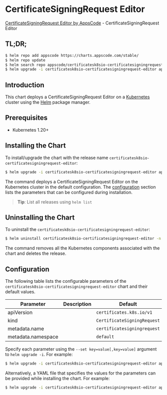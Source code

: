 # CertificateSigningRequest Editor

[CertificateSigningRequest Editor by AppsCode](https://appscode.com) - CertificateSigningRequest Editor

## TL;DR;

```bash
$ helm repo add appscode https://charts.appscode.com/stable/
$ helm repo update
$ helm search repo appscode/certificatesk8sio-certificatesigningrequest-editor --version=v0.14.0
$ helm upgrade -i certificatesk8sio-certificatesigningrequest-editor appscode/certificatesk8sio-certificatesigningrequest-editor -n default --create-namespace --version=v0.14.0
```

## Introduction

This chart deploys a CertificateSigningRequest Editor on a [Kubernetes](http://kubernetes.io) cluster using the [Helm](https://helm.sh) package manager.

## Prerequisites

- Kubernetes 1.20+

## Installing the Chart

To install/upgrade the chart with the release name `certificatesk8sio-certificatesigningrequest-editor`:

```bash
$ helm upgrade -i certificatesk8sio-certificatesigningrequest-editor appscode/certificatesk8sio-certificatesigningrequest-editor -n default --create-namespace --version=v0.14.0
```

The command deploys a CertificateSigningRequest Editor on the Kubernetes cluster in the default configuration. The [configuration](#configuration) section lists the parameters that can be configured during installation.

> **Tip**: List all releases using `helm list`

## Uninstalling the Chart

To uninstall the `certificatesk8sio-certificatesigningrequest-editor`:

```bash
$ helm uninstall certificatesk8sio-certificatesigningrequest-editor -n default
```

The command removes all the Kubernetes components associated with the chart and deletes the release.

## Configuration

The following table lists the configurable parameters of the `certificatesk8sio-certificatesigningrequest-editor` chart and their default values.

|     Parameter      | Description |                Default                 |
|--------------------|-------------|----------------------------------------|
| apiVersion         |             | <code>certificates.k8s.io/v1</code>    |
| kind               |             | <code>CertificateSigningRequest</code> |
| metadata.name      |             | <code>certificatesigningrequest</code> |
| metadata.namespace |             | <code>default</code>                   |


Specify each parameter using the `--set key=value[,key=value]` argument to `helm upgrade -i`. For example:

```bash
$ helm upgrade -i certificatesk8sio-certificatesigningrequest-editor appscode/certificatesk8sio-certificatesigningrequest-editor -n default --create-namespace --version=v0.14.0 --set apiVersion=certificates.k8s.io/v1
```

Alternatively, a YAML file that specifies the values for the parameters can be provided while
installing the chart. For example:

```bash
$ helm upgrade -i certificatesk8sio-certificatesigningrequest-editor appscode/certificatesk8sio-certificatesigningrequest-editor -n default --create-namespace --version=v0.14.0 --values values.yaml
```
